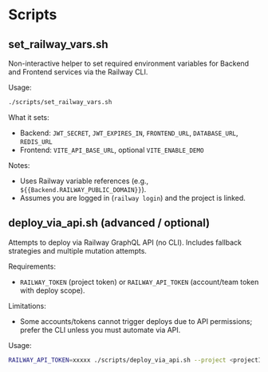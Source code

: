 # Scripts

## set_railway_vars.sh
Non-interactive helper to set required environment variables for Backend and Frontend services via the Railway CLI.

Usage:
```bash
./scripts/set_railway_vars.sh
```
What it sets:
- Backend: `JWT_SECRET`, `JWT_EXPIRES_IN`, `FRONTEND_URL`, `DATABASE_URL`, `REDIS_URL`
- Frontend: `VITE_API_BASE_URL`, optional `VITE_ENABLE_DEMO`

Notes:
- Uses Railway variable references (e.g., `${{Backend.RAILWAY_PUBLIC_DOMAIN}}`).
- Assumes you are logged in (`railway login`) and the project is linked.

## deploy_via_api.sh (advanced / optional)
Attempts to deploy via Railway GraphQL API (no CLI). Includes fallback strategies and multiple mutation attempts.

Requirements:
- `RAILWAY_TOKEN` (project token) or `RAILWAY_API_TOKEN` (account/team token with deploy scope).

Limitations:
- Some accounts/tokens cannot trigger deploys due to API permissions; prefer the CLI unless you must automate via API.

Usage:
```bash
RAILWAY_API_TOKEN=xxxxx ./scripts/deploy_via_api.sh --project <projectId> --env <envId> --service <serviceId>
``` 